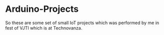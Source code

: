 # Arduino-Projects
So these are some set of small IoT projects which was performed by me in fest of VJTI which is at Technovanza.
